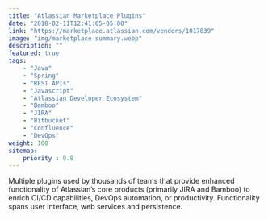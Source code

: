 ```yaml
---
title: "Atlassian Marketplace Plugins"
date: "2018-02-11T12:41:05-05:00"
link: "https://marketplace.atlassian.com/vendors/1017039"
image: "img/marketplace-summary.webp"
description: ""
featured: true
tags: 
    - "Java"
    - "Spring"
    - "REST APIs"
    - "Javascript"
    - "Atlassian Developer Ecosystem"
    - "Bamboo"
    - "JIRA"
    - "Bitbucket"
    - "Confluence"
    - "DevOps"
weight: 100
sitemap: 
    priority : 0.8
---
```


Multiple plugins used by thousands of teams that provide enhanced functionality
of Atlassian’s core products (primarily JIRA and Bamboo) to enrich CI/CD
capabilities, DevOps automation, or productivity. Functionality spans user
interface, web services and persistence.
